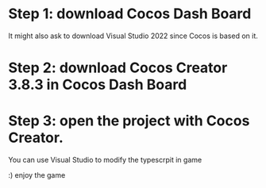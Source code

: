 # Step 1: download Cocos Dash Board
It might also ask to download Visual Studio 2022 since Cocos is based on it.

# Step 2: download Cocos Creator 3.8.3 in Cocos Dash Board

# Step 3: open the project with Cocos Creator.
You can use Visual Studio to modify the typescrpit in game

:) enjoy the game
